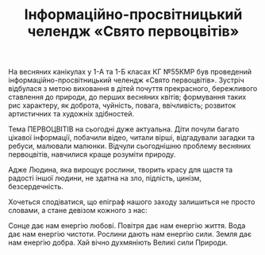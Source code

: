 ﻿---
title: Інформаційно-просвітницький челендж «Свято первоцвітів»
---

На весняних канікулах у 1-А та 1-Б класах КГ №55КМР був проведений інформаційно-просвітницький челендж «Свято первоцвітів». Зустріч відбулася з метою виховання в дітей почуття прекрасного, бережливого ставлення до природи, до перших весняних квітів; формування таких рис характеру, як доброта, чуйність, повага, ввічливість; розвиток артистичних та художніх здібностей.

Тема ПЕРВОЦВІТІВ на сьогодні дуже актуальна. Діти почули багато цікавої інформації, побачили відео, читали вірші, відгадували загадки та ребуси, малювали малюнки. Відчули сьогоднішню проблему весняних первоцвітів, навчилися краще розуміти природу.

Адже Людина, яка вирощує рослини, творить красу для щастя та радості іншої людини, не здатна на зло, підлість, цинізм, безсердечність.

Хочеться сподіватися, що епіграф нашого заходу залишиться не просто словами, а стане девізом кожного з нас:

Сонце дає нам енергію любові.
Повітря дає нам енергію життя.
Вода дає нам енергію чистоти.
Рослини дають нам енергію сили.
Земля дає нам енергію добра.
Хай вічно духмяніють Великі сили Природи.

<slideshow />
